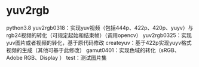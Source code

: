 # yuv2rgb
python3.8
yuv2rgb0318：实现yuv视频（包括444p、422p、420p、yuyv）与rgb24视频的转化（可规定起始和结束帧）（调用opencv）
yuv2rgb0325：实现yuv图片或者视频的转化，基于原代码修改
createyuv：基于422p实现yuyv格式视频的生成（其他可基于此修改）
gamut0401：实现色域的转化（sRGB、Adobe RGB、Display ）
test：测试图片集
